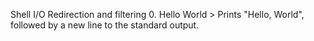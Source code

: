 Shell I/O Redirection and filtering
0. Hello World > Prints "Hello, World", followed by a new line to the standard output.

